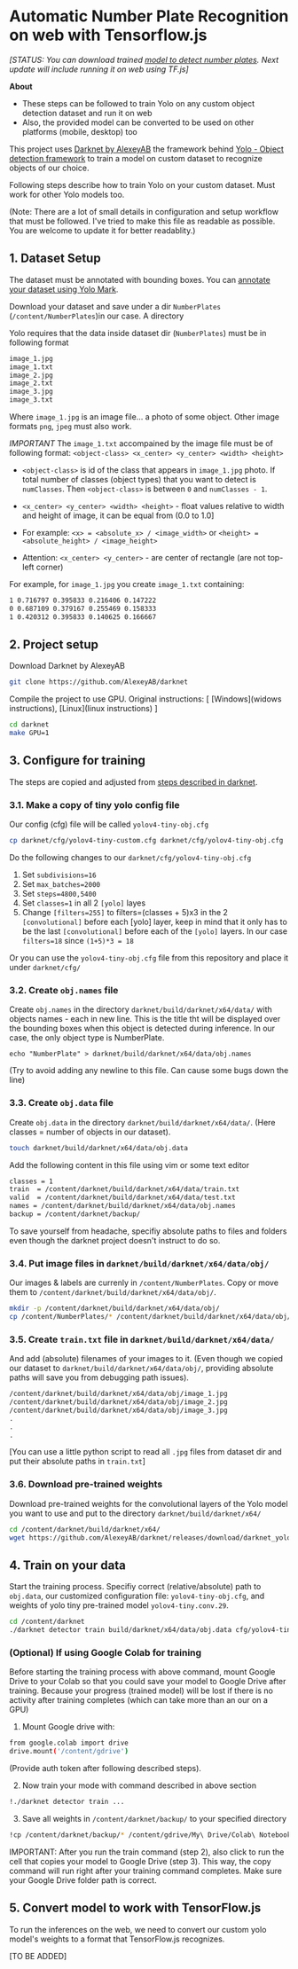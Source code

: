 # Automatic Number Plate Recognition on web with Tensorflow.js

*[STATUS: You can download trained [model to detect number plates](./weights/tiny-car.weights). Next update will include running it on web using TF.js]*

**About**
* These steps can be followed to train Yolo on any custom object detection dataset and run it on web
* Also, the provided model can be converted to be used on other platforms (mobile, desktop) too

This project uses [Darknet by AlexeyAB]() the framework behind [Yolo - Object detection framework]() to train a model on custom dataset to recognize objects of our choice.


Following steps describe how to train Yolo on your custom dataset. Must work for other Yolo models too.

(Note: There are a lot of small details in configuration and setup workflow that must be followed. I've tried to make this file as readable as possible. You are welcome to update it for better readablity.)

## 1. Dataset Setup
The dataset must be annotated with bounding boxes. You can [annotate your dataset using Yolo Mark](https://github.com/AlexeyAB/Yolo_mark).

Download your dataset and save under a dir `NumberPlates` (`/content/NumberPlates`)in our case. A directory 

Yolo requires that the data inside dataset dir (`NumberPlates`) must be in following format
```txt
image_1.jpg
image_1.txt
image_2.jpg
image_2.txt
image_3.jpg
image_3.txt
```

Where `image_1.jpg` is an image file... a photo of some object. Other image formats `png`, `jpeg` must also work.

*IMPORTANT*
The `image_1.txt` accompained by the image file must be of following format:
```<object-class> <x_center> <y_center> <width> <height>```

* `<object-class>` is id of the class that appears in `image_1.jpg` photo. If total number of classes (object types) that you want to detect is `numClasses`. Then `<object-class>` is between `0` and `numClasses - 1`.

* `<x_center> <y_center> <width> <height>` - float values relative to width and height of image, it can be equal from (0.0 to 1.0]

* For example: `<x> = <absolute_x> / <image_width>` or `<height> = <absolute_height> / <image_height>`

* Attention: `<x_center> <y_center>` - are center of rectangle (are not top-left corner)


For example, for `image_1.jpg` you create `image_1.txt` containing:
```txt
1 0.716797 0.395833 0.216406 0.147222
0 0.687109 0.379167 0.255469 0.158333
1 0.420312 0.395833 0.140625 0.166667
```


## 2. Project setup
Download Darknet by AlexeyAB
```sh
git clone https://github.com/AlexeyAB/darknet
```

Compile the project to use GPU. Original instructions: [ [Windows](widows instructions), [Linux](linux instructions) ]
```sh
cd darknet
make GPU=1
```

## 3. Configure for training
The steps are copied and adjusted from [steps described in darknet](https://github.com/AlexeyAB/darknet#how-to-train-to-detect-your-custom-objects).

### 3.1. Make a copy of tiny yolo config file 
Our config (cfg) file will be called `yolov4-tiny-obj.cfg`
```sh
cp darknet/cfg/yolov4-tiny-custom.cfg darknet/cfg/yolov4-tiny-obj.cfg
```

Do the following changes to our `darknet/cfg/yolov4-tiny-obj.cfg`

1. Set `subdivisions=16`
2. Set `max_batches=2000`
3. Set `steps=4800,5400`
4. Set `classes=1` in all 2 `[yolo]` layes
5. Change `[filters=255]` to filters=(classes + 5)x3 in the 2 `[convolutional]` before each [yolo] layer, keep in mind that it only has to be the last `[convolutional]` before each of the `[yolo]` layers. In our case `filters=18` since `(1+5)*3 = 18`

Or you can use the `yolov4-tiny-obj.cfg` file from this repository and place it under `darknet/cfg/`

### 3.2. Create `obj.names` file
Create `obj.names` in the directory `darknet/build/darknet/x64/data/` with objects names - each in new line. This is the title tht will be displayed over the bounding boxes when this object is detected during inference. In our case, the only object type is NumberPlate. 
```
echo "NumberPlate" > darknet/build/darknet/x64/data/obj.names
```

(Try to avoid adding any newline to this file. Can cause some bugs down the line)

### 3.3. Create `obj.data` file
Create `obj.data` in the directory `darknet/build/darknet/x64/data/`. (Here classes = number of objects in our dataset).
```sh
touch darknet/build/darknet/x64/data/obj.data
```

Add the following content in this file using vim or some text editor

```txt
classes = 1
train  = /content/darknet/build/darknet/x64/data/train.txt
valid  = /content/darknet/build/darknet/x64/data/test.txt
names = /content/darknet/build/darknet/x64/data/obj.names
backup = /content/darknet/backup/
```

To save yourself from headache, specifiy absolute paths to files and folders even though the darknet project doesn't instruct to do so.

### 3.4. Put image files in `darknet/build/darknet/x64/data/obj/`
Our images & labels are currenly in `/content/NumberPlates`. Copy or move them to `/content/darknet/build/darknet/x64/data/obj/`.

```sh
mkdir -p /content/darknet/build/darknet/x64/data/obj/
cp /content/NumberPlates/* /content/darknet/build/darknet/x64/data/obj/
```

### 3.5. Create `train.txt` file in `darknet/build/darknet/x64/data/`
And add (absolute) filenames of your images to it. (Even though we copied our dataset to `darknet/build/darknet/x64/data/obj/`, providing absolute paths will save you from debugging path issues).

```txt
/content/darknet/build/darknet/x64/data/obj/image_1.jpg
/content/darknet/build/darknet/x64/data/obj/image_2.jpg
/content/darknet/build/darknet/x64/data/obj/image_3.jpg
.
.
.
```

[You can use a little python script to read all `.jpg` files from dataset dir and put their absolute paths in `train.txt`]

### 3.6. Download pre-trained weights
Download pre-trained weights for the convolutional layers of the Yolo model you want to use and put to the directory `darknet/build/darknet/x64/`

```sh
cd /content/darknet/build/darknet/x64/
wget https://github.com/AlexeyAB/darknet/releases/download/darknet_yolo_v4_pre/yolov4-tiny.conv.29
```

## 4. Train on your data
Start the training process. Specifiy correct (relative/absolute) path to `obj.data`, our customized configuration file: `yolov4-tiny-obj.cfg`, and weights of yolo tiny pre-trained model `yolov4-tiny.conv.29`.

```sh
cd /content/darknet
./darknet detector train build/darknet/x64/data/obj.data cfg/yolov4-tiny-obj.cfg build/darknet/x64/yolov4-tiny.conv.29
```

### (Optional) If using Google Colab for training
Before starting the training process with above command, mount Google Drive to your Colab so that you could save your model to Google Drive after training. Because your progress (trained model) will be lost if there is no activity after training completes (which can take more than an our on a GPU)

1. Mount Google drive with:
```sh
from google.colab import drive
drive.mount('/content/gdrive')
```
(Provide auth token after following described steps).

2. Now train your mode with command described in above section
```sh
!./darknet detector train ...
```

3. Save all weights in `/content/darknet/backup/` to your specified directory
```sh
!cp /content/darknet/backup/* /content/gdrive/My\ Drive/Colab\ Notebooks/
```

IMPORTANT: After you run the train command (step 2), also click to run the cell that copies your model to Google Drive (step 3). This way, the copy command will run right after your training command completes. Make sure your Google Drive folder path is correct.


## 5. Convert model to work with TensorFlow.js
To run the inferences on the web, we need to convert our custom yolo model's weights to a format that TensorFlow.js recognizes.

[TO BE ADDED]